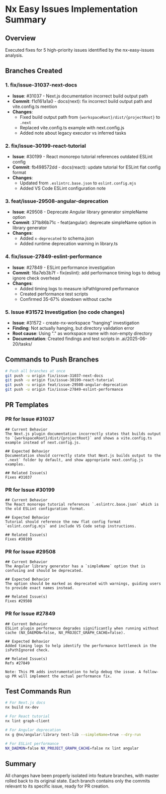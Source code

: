 # Nx Easy Issues Implementation Summary

## Overview

Executed fixes for 5 high-priority issues identified by the nx-easy-issues analysis.

## Branches Created

### 1. fix/issue-31037-next-docs
- **Issue**: #31037 - Next.js documentation incorrect build output path
- **Commit**: f1d161a1a0 - docs(next): fix incorrect build output path and vite.config.ts mention
- **Changes**:
  - Fixed build output path from `{workspaceRoot}/dist/{projectRoot}` to `.next`
  - Replaced vite.config.ts example with next.config.js
  - Added note about legacy executor vs inferred tasks

### 2. fix/issue-30199-react-tutorial
- **Issue**: #30199 - React monorepo tutorial references outdated ESLint config
- **Commit**: fb498572dd - docs(react): update tutorial for ESLint flat config format
- **Changes**:
  - Updated from `.eslintrc.base.json` to `eslint.config.mjs`
  - Added VS Code ESLint configuration note

### 3. feat/issue-29508-angular-deprecation
- **Issue**: #29508 - Deprecate Angular library generator simpleName option
- **Commit**: 371b86b71c - feat(angular): deprecate simpleName option in library generator
- **Changes**:
  - Added `x-deprecated` to schema.json
  - Added runtime deprecation warning in library.ts

### 4. fix/issue-27849-eslint-performance
- **Issue**: #27849 - ESLint performance investigation
- **Commit**: 16a7eb3b7f - fix(eslint): add performance timing logs to debug ignore check overhead
- **Changes**:
  - Added timing logs to measure isPathIgnored performance
  - Created performance test scripts
  - Confirmed 35-67% slowdown without cache

### 5. Issue #31572 Investigation (no code changes)
- **Issue**: #31572 - create-nx-workspace "hanging" investigation
- **Finding**: Not actually hanging, but directory validation error
- **Root cause**: Using "." as workspace name with non-empty directory
- **Documentation**: Created findings and test scripts in .ai/2025-06-20/tasks/

## Commands to Push Branches

```bash
# Push all branches at once
git push -u origin fix/issue-31037-next-docs
git push -u origin fix/issue-30199-react-tutorial  
git push -u origin feat/issue-29508-angular-deprecation
git push -u origin fix/issue-27849-eslint-performance
```

## PR Templates

### PR for Issue #31037
```
## Current Behavior
The Next.js plugin documentation incorrectly states that builds output to `{workspaceRoot}/dist/{projectRoot}` and shows a vite.config.ts example instead of next.config.js.

## Expected Behavior
Documentation should correctly state that Next.js builds output to the `.next` folder by default, and show appropriate next.config.js examples.

## Related Issue(s)
Fixes #31037
```

### PR for Issue #30199
```
## Current Behavior
The React monorepo tutorial references `.eslintrc.base.json` which is the old ESLint configuration format.

## Expected Behavior
Tutorial should reference the new flat config format `eslint.config.mjs` and include VS Code setup instructions.

## Related Issue(s)
Fixes #30199
```

### PR for Issue #29508
```
## Current Behavior
The Angular library generator has a `simpleName` option that is confusing and should be deprecated.

## Expected Behavior
The option should be marked as deprecated with warnings, guiding users to provide exact names instead.

## Related Issue(s)
Fixes #29508
```

### PR for Issue #27849
```
## Current Behavior
ESLint plugin performance degrades significantly when running without cache (NX_DAEMON=false, NX_PROJECT_GRAPH_CACHE=false).

## Expected Behavior
Added timing logs to help identify the performance bottleneck in the isPathIgnored check.

## Related Issue(s)
Refs #27849

Note: This PR adds instrumentation to help debug the issue. A follow-up PR will implement the actual performance fix.
```

## Test Commands Run

```bash
# For Next.js docs
nx build nx-dev

# For React tutorial
nx lint graph-client

# For Angular deprecation
nx g @nx/angular:library test-lib --simpleName=true --dry-run

# For ESLint performance
NX_DAEMON=false NX_PROJECT_GRAPH_CACHE=false nx lint angular
```

## Summary

All changes have been properly isolated into feature branches, with master rolled back to its original state. Each branch contains only the commits relevant to its specific issue, ready for PR creation.